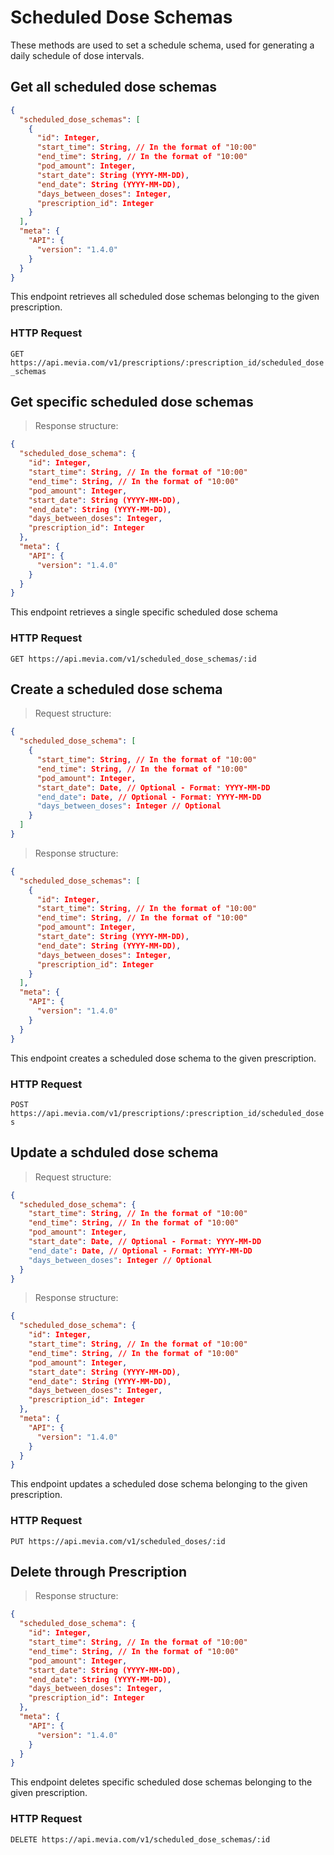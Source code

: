 # Scheduled Dose Schemas
These methods are used to set a schedule schema, used for generating a daily schedule of dose intervals.

## Get all scheduled dose schemas

```json
{
  "scheduled_dose_schemas": [
    {
      "id": Integer,
      "start_time": String, // In the format of "10:00"
      "end_time": String, // In the format of "10:00"
      "pod_amount": Integer,
      "start_date": String (YYYY-MM-DD),
      "end_date": String (YYYY-MM-DD),
      "days_between_doses": Integer,
      "prescription_id": Integer
    }
  ],
  "meta": {
    "API": {
      "version": "1.4.0"
    }
  }
}
```

This endpoint retrieves all scheduled dose schemas belonging to the given prescription.

### HTTP Request

`GET https://api.mevia.com/v1/prescriptions/:prescription_id/scheduled_dose_schemas`

## Get specific scheduled dose schemas

> Response structure:

```json
{
  "scheduled_dose_schema": {
    "id": Integer,
    "start_time": String, // In the format of "10:00"
    "end_time": String, // In the format of "10:00"
    "pod_amount": Integer,
    "start_date": String (YYYY-MM-DD),
    "end_date": String (YYYY-MM-DD),
    "days_between_doses": Integer,
    "prescription_id": Integer
  },
  "meta": {
    "API": {
      "version": "1.4.0"
    }
  }
}
```

This endpoint retrieves a single specific scheduled dose schema

### HTTP Request

`GET https://api.mevia.com/v1/scheduled_dose_schemas/:id`

## Create a scheduled dose schema

> Request structure:

```json
{
  "scheduled_dose_schema": [
    {
      "start_time": String, // In the format of "10:00"
      "end_time": String, // In the format of "10:00"
      "pod_amount": Integer,
      "start_date": Date, // Optional - Format: YYYY-MM-DD
      "end_date": Date, // Optional - Format: YYYY-MM-DD
      "days_between_doses": Integer // Optional
    }
  ]
}
```

> Response structure:

```json
{
  "scheduled_dose_schemas": [
    {
      "id": Integer,
      "start_time": String, // In the format of "10:00"
      "end_time": String, // In the format of "10:00"
      "pod_amount": Integer,
      "start_date": String (YYYY-MM-DD),
      "end_date": String (YYYY-MM-DD),
      "days_between_doses": Integer,
      "prescription_id": Integer
    }
  ],
  "meta": {
    "API": {
      "version": "1.4.0"
    }
  }
}
```

This endpoint creates a scheduled dose schema to the given prescription.

### HTTP Request

`POST https://api.mevia.com/v1/prescriptions/:prescription_id/scheduled_doses`

## Update a schduled dose schema

> Request structure:

```json
{
  "scheduled_dose_schema": {
    "start_time": String, // In the format of "10:00"
    "end_time": String, // In the format of "10:00"
    "pod_amount": Integer,
    "start_date": Date, // Optional - Format: YYYY-MM-DD
    "end_date": Date, // Optional - Format: YYYY-MM-DD
    "days_between_doses": Integer // Optional
  }
}
```

> Response structure:

```json
{
  "scheduled_dose_schema": {
    "id": Integer,
    "start_time": String, // In the format of "10:00"
    "end_time": String, // In the format of "10:00"
    "pod_amount": Integer,
    "start_date": String (YYYY-MM-DD),
    "end_date": String (YYYY-MM-DD),
    "days_between_doses": Integer,
    "prescription_id": Integer
  },
  "meta": {
    "API": {
      "version": "1.4.0"
    }
  }
}
```

This endpoint updates a scheduled dose schema belonging to the given prescription.

### HTTP Request

`PUT https://api.mevia.com/v1/scheduled_doses/:id`

## Delete through Prescription

> Response structure:

```json
{
  "scheduled_dose_schema": {
    "id": Integer,
    "start_time": String, // In the format of "10:00"
    "end_time": String, // In the format of "10:00"
    "pod_amount": Integer,
    "start_date": String (YYYY-MM-DD),
    "end_date": String (YYYY-MM-DD),
    "days_between_doses": Integer,
    "prescription_id": Integer
  },
  "meta": {
    "API": {
      "version": "1.4.0"
    }
  }
}
```

This endpoint deletes specific scheduled dose schemas belonging to the given prescription.

### HTTP Request

`DELETE https://api.mevia.com/v1/scheduled_dose_schemas/:id`
